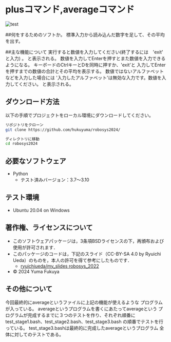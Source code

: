 # plusコマンド,averageコマンド

![test](https://github.com/hukuyuma/robosys2024/actions/workflows/test.yml/badge.svg)

##何をするためのソフトか。
標準入力から読み込んだ数字を足して、その平均を出す。

##主な機能について
実行すると数値を入力してください(終了するには　'exit'　と入力) 。
と表示される。
数値を入力してEnterを押すとまた数値を入力できるようになる。
キーボードのCtrlキーとDを同時に押すか、'exit'と
入力してEnterを押すまでの数値の合計とその平均を表示する。
数値ではないアルファベットなどを入力した場合には
'入力したアルファベット'は無効な入力です。数値を入力してください。
と表示される。

## ダウンロード方法
以下の手順でプロジェクトをローカル環境にダウンロードしてください。

```bash
リポジトリをクローン
git clone https://github.com/hukuyuma/robosys2024/

ディレクトリに移動
cd robosys2024
```

## 必要なソフトウェア
- Python
  - テスト済みバージョン：3.7～3.10

## テスト環境
- Ubuntu 20.04 on Windows

## 著作権、ライセンスについて
- このソフトウェアパッケージは，3条項BSDライセンスの下，再頒布および使用が許可されます．
- このパッケージのコードは，下記のスライド（CC-BY-SA 4.0 by Ryuichi Ueda）のものを，本人の許可を得て参考にしたものです．
    - [ryuichiueda/my_slides robosys_2022](https://github.com/ryuichiueda/my_slides/tree/master/robosys_2022)
- © 2024 Yuma Fukuya

## その他について
今回最終的にaverageというファイルに上記の機能が使えるような
プログラムが入っている。
averageというプログラムを書くにあたってaverageという
プログラムが完成するまでに３つのテストを作り、それぞれ順番に
test_stage1.bash、test_stage2.bash、test_stage3.bash
の順番でテストを行っている。
test_stage3.bashは最終的に完成したaverageというプログラム
全体に対してのテストである。
